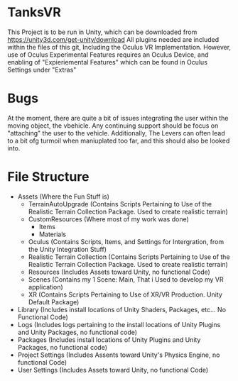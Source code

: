 # TanksVR
This Project is to be run in Unity, which can be downloaded from https://unity3d.com/get-unity/download
All plugins needed are included within the files of this git, Including the Oculus VR Implementation. However, use of Oculus Experimental Features requires an Oculus Device, and enabling of "Expieriemental Features" which can be found in Oculus Settings under "Extras"

# Bugs
At the moment, there are quite a bit of issues integrating the user within the moving object, the vbehicle. Any continuing support should be focus on "attaching" the user to the vehicle. Additionally, The Levers can often lead to a bit ofg turmoil when maniuplated too far, and this should also be looked into.

# File Structure

- Assets (Where the Fun Stuff is)
  - TerrainAutoUpgrade (Contains Scripts Pertaining to Use of the Realistic Terrain Collection Package. Used to create realistic terrain)
  - CustomResources (Where most of my work was done)
    - Items
    - Materials
  - Oculus (Contains Scripts, Items, and Settings for Intergration, from the Unity Integration Stuff)
  - Realistic Terrain Collection (Contains Scripts Pertaining to Use of the Realistic Terrain Collection Package. Used to create realistic terrain)
  - Resources (Includes Assets toward Unity, no functional Code)
  - Scenes (Contains my 1 Scene: Main, That i Used to develop my VR application)
  - XR (Contains Scripts Pertaining to Use of XR/VR Production. Unity Default Package)
- Library (Includes install locations of Unity Shaders, Packages, etc... No Functional Code)
- Logs (Includes logs pertaining to the install locations of Unity Plugins and Unity Packages, no functional code)
- Packages (Includes install locations of Unity Plugins and Unity Packages, no functional code)
- Project Settings (Includes Assents toward Unity's Physics Engine, no functional Code)
- User Settings (Includes Assets toward Unity, no functional Code)
